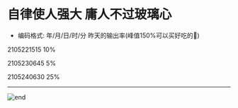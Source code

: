 
# **自律使人强大 庸人不过玻璃心**
- 编码格式: 年/月/日/时/分 昨天的输出率(峰值150%可以买好吃的🍖)

2105221515 10%

2105230645 5%

2105240630 25%




























------
![end](https://gitee.com/techpang/img_emoji_libs/raw/master/img_bed/markdown_images/end.jpg '富婆加我吧不想努力了')
